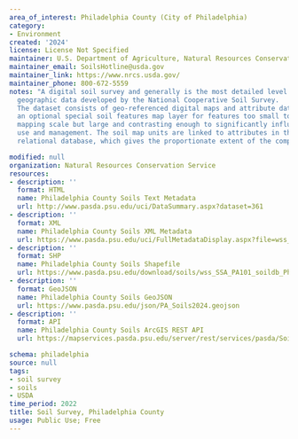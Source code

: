 ```yaml
---
area_of_interest: Philadelphia County (City of Philadelphia)
category:
- Environment
created: '2024'
license: License Not Specified
maintainer: U.S. Department of Agriculture, Natural Resources Conservation Service, National Soil Survey Center
maintainer_email: SoilsHotline@usda.gov
maintainer_link: https://www.nrcs.usda.gov/
maintainer_phone: 800-672-5559
notes: "A digital soil survey and generally is the most detailed level of soil 
  geographic data developed by the National Cooperative Soil Survey.
  The dataset consists of geo-referenced digital maps and attribute data, and it includes 
  an optional special soil features map layer for features too small to delineate at the 
  mapping scale but large and contrasting enough to significantly influence land 
  use and management. The soil map units are linked to attributes in the National Soil Information System
  relational database, which gives the proportionate extent of the component soils and their properties."

modified: null
organization: Natural Resources Conservation Service
resources:
- description: ''
  format: HTML
  name: Philadelphia County Soils Text Metadata
  url: http://www.pasda.psu.edu/uci/DataSummary.aspx?dataset=361
- description: ''
  format: XML
  name: Philadelphia County Soils XML Metadata
  url: https://www.pasda.psu.edu/uci/FullMetadataDisplay.aspx?file=wss_SSA_PA101_soildb_Philadelphia_PA_2003_%5B2024-09-04%5D.xml
- description: ''
  format: SHP
  name: Philadelphia County Soils Shapefile
  url: https://www.pasda.psu.edu/download/soils/wss_SSA_PA101_soildb_Philadelphia_PA_2003_%5B2024-09-04%5D.zip
- description: ''
  format: GeoJSON
  name: Philadelphia County Soils GeoJSON
  url: https://www.pasda.psu.edu/json/PA_Soils2024.geojson
- description: ''
  format: API
  name: Philadelphia County Soils ArcGIS REST API
  url: https://mapservices.pasda.psu.edu/server/rest/services/pasda/Soils_PA/MapServer

schema: philadelphia
source: null
tags: 
- soil survey
- soils
- USDA
time_period: 2022
title: Soil Survey, Philadelphia County
usage: Public Use; Free
---
```

